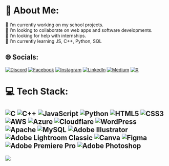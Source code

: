 # 💫 About Me:
🔭 I’m currently working on my school projects.<br>👯 I’m looking to collaborate on web apps and software developments.<br>🤝 I’m looking for help with internships.<br>🌱 I’m currently learning JS, C++, Python, SQL


## 🌐 Socials:
[![Discord](https://img.shields.io/badge/Discord-%237289DA.svg?logo=discord&logoColor=white)](https://discord.gg/DS) [![Facebook](https://img.shields.io/badge/Facebook-%231877F2.svg?logo=Facebook&logoColor=white)](https://facebook.com/FB) [![Instagram](https://img.shields.io/badge/Instagram-%23E4405F.svg?logo=Instagram&logoColor=white)](https://instagram.com/IG) [![LinkedIn](https://img.shields.io/badge/LinkedIn-%230077B5.svg?logo=linkedin&logoColor=white)](https://linkedin.com/in/LI) [![Medium](https://img.shields.io/badge/Medium-12100E?logo=medium&logoColor=white)](https://medium.com/@MD) [![X](https://img.shields.io/badge/X-black.svg?logo=X&logoColor=white)](https://x.com/X) 

# 💻 Tech Stack:
![C](https://img.shields.io/badge/c-%2300599C.svg?style=for-the-badge&logo=c&logoColor=white) ![C++](https://img.shields.io/badge/c++-%2300599C.svg?style=for-the-badge&logo=c%2B%2B&logoColor=white) ![JavaScript](https://img.shields.io/badge/javascript-%23323330.svg?style=for-the-badge&logo=javascript&logoColor=%23F7DF1E) ![Python](https://img.shields.io/badge/python-3670A0?style=for-the-badge&logo=python&logoColor=ffdd54) ![HTML5](https://img.shields.io/badge/html5-%23E34F26.svg?style=for-the-badge&logo=html5&logoColor=white) ![CSS3](https://img.shields.io/badge/css3-%231572B6.svg?style=for-the-badge&logo=css3&logoColor=white) ![AWS](https://img.shields.io/badge/AWS-%23FF9900.svg?style=for-the-badge&logo=amazon-aws&logoColor=white) ![Azure](https://img.shields.io/badge/azure-%230072C6.svg?style=for-the-badge&logo=microsoftazure&logoColor=white) ![Cloudflare](https://img.shields.io/badge/Cloudflare-F38020?style=for-the-badge&logo=Cloudflare&logoColor=white) ![WordPress](https://img.shields.io/badge/WordPress-%23117AC9.svg?style=for-the-badge&logo=WordPress&logoColor=white) ![Apache](https://img.shields.io/badge/apache-%23D42029.svg?style=for-the-badge&logo=apache&logoColor=white) ![MySQL](https://img.shields.io/badge/mysql-4479A1.svg?style=for-the-badge&logo=mysql&logoColor=white) ![Adobe Illustrator](https://img.shields.io/badge/adobe%20illustrator-%23FF9A00.svg?style=for-the-badge&logo=adobe%20illustrator&logoColor=white) ![Adobe Lightroom Classic](https://img.shields.io/badge/Adobe%20Lightroom%20Classic-31A8FF.svg?style=for-the-badge&logo=Adobe%20Lightroom%20Classic&logoColor=white) ![Canva](https://img.shields.io/badge/Canva-%2300C4CC.svg?style=for-the-badge&logo=Canva&logoColor=white) ![Figma](https://img.shields.io/badge/figma-%23F24E1E.svg?style=for-the-badge&logo=figma&logoColor=white) ![Adobe Premiere Pro](https://img.shields.io/badge/Adobe%20Premiere%20Pro-9999FF.svg?style=for-the-badge&logo=Adobe%20Premiere%20Pro&logoColor=white) ![Adobe Photoshop](https://img.shields.io/badge/adobe%20photoshop-%2331A8FF.svg?style=for-the-badge&logo=adobe%20photoshop&logoColor=white)
---
[![](https://visitcount.itsvg.in/api?id=majidseifi&icon=0&color=0)](https://visitcount.itsvg.in)
